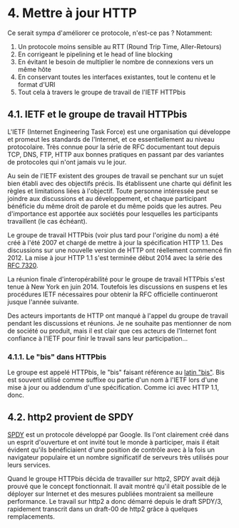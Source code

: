 # 4. Mettre à jour HTTP

Ce serait sympa d'améliorer ce protocole, n'est-ce pas ? Notamment:

1. Un protocole moins sensible au RTT \(Round Trip Time, Aller-Retours\)
2. En corrigeant le pipelining et le head of line blocking
3. En évitant le besoin de multiplier le nombre de connexions vers un même hôte
4. En conservant toutes les interfaces existantes, tout le contenu et le format d'URI
5. Tout cela à travers le groupe de travail de l'IETF HTTPbis

## 4.1. IETF et le groupe de travail HTTPbis

L'IETF \(Internet Engineering Task Force\) est une organisation qui développe et promeut les standards de l'Internet, et ce essentiellement au niveau protocolaire. Très connue pour la série de RFC documentant tout depuis TCP, DNS, FTP, HTTP aux bonnes pratiques en passant par des variantes de protocoles qui n'ont jamais vu le jour.

Au sein de l'IETF existent des groupes de travail se penchant sur un sujet bien établi avec des objectifs précis. Ils établissent une charte qui définit les règles et limitations liées à l'objectif. Toute personne intéressée peut se joindre aux discussions et au développement, et chaque participant bénéficie du même droit de parole et du même poids que les autres. Peu d'importance est apportée aux sociétés pour lesquelles les participants travaillent \(le cas échéant\).

Le groupe de travail HTTPbis \(voir plus tard pour l'origine du nom\) a été créé à l'été 2007 et chargé de mettre à jour la spécification HTTP 1.1. Des discussions sur une nouvelle version de HTTP ont réellement commencé fin 2012. La mise à jour HTTP 1.1 s'est terminée début 2014 avec la série des [RFC 7320](https://tools.ietf.org/html/rfc7320).

La réunion finale d'interopérabilité pour le groupe de travail HTTPbis s'est tenue à New York en juin 2014. Toutefois les discussions en suspens et les procédures IETF nécessaires pour obtenir la RFC officielle continueront jusque l'année suivante.

Des acteurs importants de HTTP ont manqué à l'appel du groupe de travail pendant les discussions et réunions. Je ne souhaite pas mentionner de nom de société ou produit, mais il est clair que ces acteurs de l'Internet font confiance à l'IETF pour finir le travail sans leur participation...

### 4.1.1. Le "bis" dans HTTPbis

Le groupe est appelé HTTPbis, le "bis" faisant référence au [latin "bis"](https://fr.wiktionary.org/wiki/bis#Latin). Bis est souvent utilisé comme suffixe ou partie d'un nom à l'IETF lors d'une mise à jour ou addendum d'une spécification. Comme ici avec HTTP 1.1, donc.

## 4.2. http2 provient de SPDY

[SPDY](https://en.wikipedia.org/wiki/SPDY) est un protocole développé par Google. Ils l'ont clairement créé dans un esprit d'ouverture et ont invité tout le monde à participer, mais il était évident qu'ils bénéficiaient d'une position de contrôle avec à la fois un navigateur populaire et un nombre significatif de serveurs très utilisés pour leurs services.

Quand le groupe HTTPbis décida de travailler sur http2, SPDY avait déjà prouvé que le concept fonctionnait. Il avait montré qu'il était possible de le déployer sur Internet et des mesures publiées montraient sa meilleure performance. Le travail sur http2 a donc démarré depuis le draft SPDY/3, rapidement transcrit dans un draft-00 de http2 grâce à quelques remplacements.

